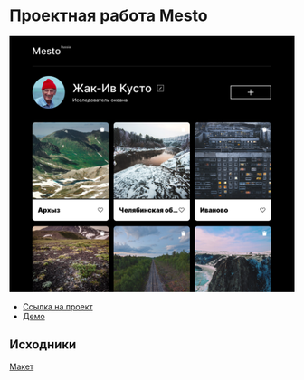 # Проектная работа Mesto
<img src="/src/images/preview.png">


- [Ссылка на проект](https://github.com/TraurigerMann/mesto-project-ff.git)
- [Демо](https://traurigermann.github.io/mesto-project-ff/)

## Исходники
[Макет](https://www.figma.com/design/bjyvbKKJN2naO0ucURl2Z0/JavaScript.-Sprint-5?node-id=0-1&p=f&t=VAItCYYaZSqaNkQr-0)
